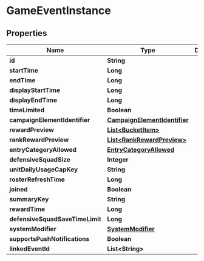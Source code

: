 

# GameEventInstance


## Properties

| Name | Type | Description | Notes |
|------------ | ------------- | ------------- | -------------|
|**id** | **String** |  |  [optional] |
|**startTime** | **Long** |  |  [optional] |
|**endTime** | **Long** |  |  [optional] |
|**displayStartTime** | **Long** |  |  [optional] |
|**displayEndTime** | **Long** |  |  [optional] |
|**timeLimited** | **Boolean** |  |  [optional] |
|**campaignElementIdentifier** | [**CampaignElementIdentifier**](CampaignElementIdentifier.md) |  |  [optional] |
|**rewardPreview** | [**List&lt;BucketItem&gt;**](BucketItem.md) |  |  [optional] |
|**rankRewardPreview** | [**List&lt;RankRewardPreview&gt;**](RankRewardPreview.md) |  |  [optional] |
|**entryCategoryAllowed** | [**EntryCategoryAllowed**](EntryCategoryAllowed.md) |  |  [optional] |
|**defensiveSquadSize** | **Integer** |  |  [optional] |
|**unitDailyUsageCapKey** | **String** |  |  [optional] |
|**rosterRefreshTime** | **Long** |  |  [optional] |
|**joined** | **Boolean** |  |  [optional] |
|**summaryKey** | **String** |  |  [optional] |
|**rewardTime** | **Long** |  |  [optional] |
|**defensiveSquadSaveTimeLimit** | **Long** |  |  [optional] |
|**systemModifier** | [**SystemModifier**](SystemModifier.md) |  |  [optional] |
|**supportsPushNotifications** | **Boolean** |  |  [optional] |
|**linkedEventId** | **List&lt;String&gt;** |  |  [optional] |



